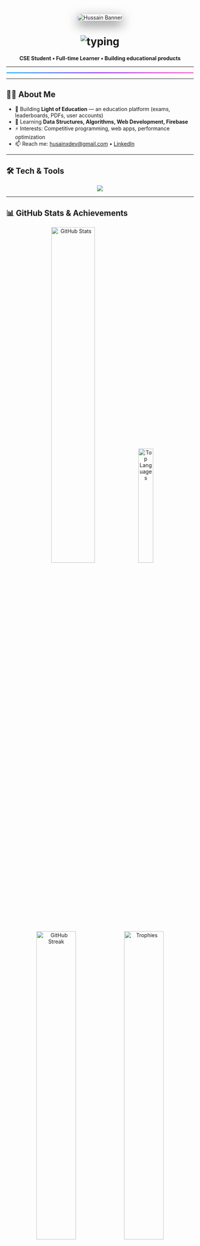 <!-- ============================
   Husain Ahmed — GitHub Profile
   Put this file as README.md in repo named `husainxdev`
   Upload the banner image to repo root:
   A_digital_graphic_design_banner_introduces_Hussain.png
   ============================ -->

<div align="center">

<!-- Banner: local image (upload to repo root) -->
<p align="center">
  <img src="./A_digital_graphic_design_banner_introduces_Hussain.png" alt="Hussain Banner" style="max-width:100%; border-radius:6px; box-shadow: 0 10px 30px rgba(0,0,0,0.6);" />
</p>

<!-- Typing animation -->
<h1 align="center">
  <img src="https://readme-typing-svg.herokuapp.com?font=Fira+Code&size=32&duration=3500&pause=1000&color=36BCF7&center=true&vCenter=true&width=700&lines=Hi+there!+%F0%9F%91%8B+I'm+Hussain+Ahmed;CSE+Student+%7C+Developer+%7C+Problem+Solver;Building+Light+of+Education+%E2%9C%A8" alt="typing">
</h1>

<p align="center">
  <strong style="font-size:14px">CSE Student • Full-time Learner • Building educational products</strong>
</p>

</div>

---

<!-- Gradient divider (SVG) -->
<p align="center">
  <img src="data:image/svg+xml;utf8,<svg xmlns='http://www.w3.org/2000/svg' width='1000' height='6'><defs><linearGradient id='g' x1='0' x2='1'><stop offset='0' stop-color='%2336bcf7'/><stop offset='0.5' stop-color='%23a34df7'/><stop offset='1' stop-color='%23ff6ec7'/></linearGradient></defs><rect width='1000' height='6' fill='url(%23g)' rx='3' ry='3'/></svg>" alt="divider" style="width:100%; max-width:900px; border-radius:3px"/>
</p>

---

## 👨‍💻 About Me
- 🔭 Building **Light of Education** — an education platform (exams, leaderboards, PDFs, user accounts)  
- 🌱 Learning **Data Structures, Algorithms, Web Development, Firebase**  
- ⚡ Interests: Competitive programming, web apps, performance optimization  
- 📫 Reach me: [husainxdev@gmail.com](mailto:husainxdev@gmail.com) • [LinkedIn](https://www.linkedin.com/in/husainxdev)  

---

## 🛠 Tech & Tools
<p align="center">
  <img src="https://skillicons.dev/icons?i=c,cpp,python,js,react,tailwind,html,css,git,github,firebase,vscode&perline=8" />
</p>

---

## 📊 GitHub Stats & Achievements
<p align="center">
  <!-- Main stats -->
  <img src="https://github-readme-stats.vercel.app/api?username=husainxdev&show_icons=true&theme=tokyonight&hide_border=true&title_color=ff9de2&icon_color=36bcf7&text_color=8aa0ff" width="48%" alt="GitHub Stats"/>

  <!-- Top languages -->
  <img src="https://github-readme-stats.vercel.app/api/top-langs/?username=husainxdev&layout=compact&theme=tokyonight&hide_border=true&title_color=ff9de2&text_color=8aa0ff" width="28%" alt="Top Languages"/>
</p>

<p align="center">
  <!-- Streak -->
  <img src="https://streak-stats.demolab.com?user=husainxdev&theme=tokyonight&border_radius=6&fire=36bcf7" alt="GitHub Streak" width="46%"/>
  <!-- Trophies -->
  <img src="https://github-profile-trophy.vercel.app/?username=husainxdev&theme=darkhub&row=1&column=6" alt="Trophies" width="46%"/>
</p>

---

## ✨ Featured Projects
<p align="center">
  <a href="https://github.com/husainxdev/Light-of-Education" target="_blank">💡 Light of Education</a> — Educational platform (Exams, PDF resources, Leaderboard)  
  <br>
  <a href="https://github.com/husainxdev/Recursions" target="_blank">🔁 Recursions</a> — Data structures & recursion examples  
</p>

---

## 🔥 Cool Extras (how to get the same look)
- Banner image: upload the banner image file to repo root with the exact name:  
  `A_digital_graphic_design_banner_introduces_Hussain.png`  
- The typing animation uses: `https://readme-typing-svg.herokuapp.com`  
- Stats cards use: `github-readme-stats` and `streak-stats` (no config needed beyond username)

---

## 💬 Want this even fancier?
If you want:
- an **animated GIF** banner (subtle motion), or  
- a **contribution-snake overlay** or a custom hosted image (for faster load), or  
- a matching **profile avatar glow** (circle PNG with neon border) —  

tell me and I'll generate those assets too and give exact filenames & final README tweaks.

---

<p align="center">
  <img src="data:image/svg+xml;utf8,<svg xmlns='http://www.w3.org/2000/svg' width='900' height='6'><defs><linearGradient id='g2' x1='0' x2='1'><stop offset='0' stop-color='%23ff6ec7'/><stop offset='1' stop-color='%2336bcf7'/></linearGradient></defs><rect width='900' height='6' fill='url(%23g2)' rx='3'/></svg>" alt="footer-divider" style="max-width:900px; width:100%"/>
</p>

<p align="center" style="font-size:14px">
  ✨ Thanks for visiting — Made with ❤️ by <strong>Hussain Ahmed</strong> ( <a href="https://github.com/husainxdev">husainxdev</a> )
</p>
